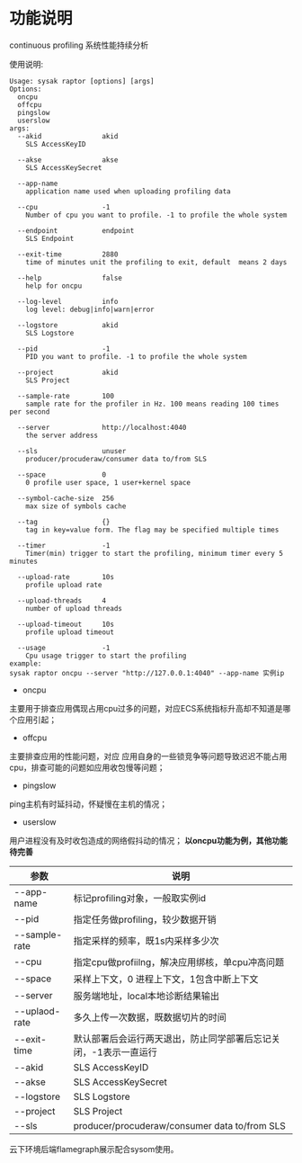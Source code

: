 #  功能说明
continuous profiling 系统性能持续分析

使用说明:
```
Usage: sysak raptor [options] [args]
Options:
  oncpu
  offcpu
  pingslow
  userslow
args:
  --akid               akid
    SLS AccessKeyID

  --akse               akse
    SLS AccessKeySecret

  --app-name           
    application name used when uploading profiling data

  --cpu                -1
    Number of cpu you want to profile. -1 to profile the whole system

  --endpoint           endpoint
    SLS Endpoint

  --exit-time          2880
    time of minutes unit the profiling to exit, default  means 2 days

  --help               false
    help for oncpu

  --log-level          info
    log level: debug|info|warn|error

  --logstore           akid
    SLS Logstore

  --pid                -1
    PID you want to profile. -1 to profile the whole system

  --project            akid
    SLS Project

  --sample-rate        100
    sample rate for the profiler in Hz. 100 means reading 100 times per second

  --server             http://localhost:4040
    the server address

  --sls                unuser
    producer/procuderaw/consumer data to/from SLS

  --space              0
    0 profile user space, 1 user+kernel space

  --symbol-cache-size  256
    max size of symbols cache

  --tag                {}
    tag in key=value form. The flag may be specified multiple times

  --timer              -1
    Timer(min) trigger to start the profiling, minimum timer every 5 minutes

  --upload-rate        10s
    profile upload rate 

  --upload-threads     4
    number of upload threads

  --upload-timeout     10s
    profile upload timeout

  --usage              -1
    Cpu usage trigger to start the profiling
example:
sysak raptor oncpu --server "http://127.0.0.1:4040" --app-name 实例ip
```
- oncpu

主要用于排查应用偶现占用cpu过多的问题，对应ECS系统指标升高却不知道是哪个应用引起；

- offcpu

主要排查应用的性能问题，对应 应用自身的一些锁竞争等问题导致迟迟不能占用cpu，排查可能的问题如应用收包慢等问题；

- pingslow

ping主机有时延抖动，怀疑慢在主机的情况；

- userslow

用户进程没有及时收包造成的网络假抖动的情况；
**以oncpu功能为例，其他功能待完善**  

| 参数 | 说明 |
| --- | --- |
| --app-name | 标记profiling对象，一般取实例id |
| --pid | 指定任务做profiling，较少数据开销 |
| --sample-rate | 指定采样的频率，既1s内采样多少次 |
| --cpu | 指定cpu做profiilng，解决应用绑核，单cpu冲高问题 |
| --space | 采样上下文，0 进程上下文，1包含中断上下文 |
| --server | 服务端地址，local本地诊断结果输出 |
| --uplaod-rate | 多久上传一次数据，既数据切片的时间 |
| --exit-time | 默认部署后会运行两天退出，防止同学部署后忘记关闭，-1表示一直运行 |
| --akid | SLS AccessKeyID |
| --akse | SLS AccessKeySecret |
| --logstore | SLS Logstore |
| --project | SLS Project |
| --sls |  producer/procuderaw/consumer data to/from SLS |

云下环境后端flamegraph展示配合sysom使用。
